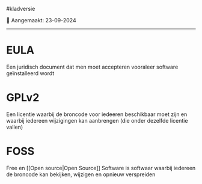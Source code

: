 #kladversie 

📅 Aangemaakt: 23-09-2024

---
# EULA
Een juridisch document dat men moet accepteren vooraleer software geïnstalleerd wordt

# GPLv2
Een licentie waarbij de broncode voor iedeeren beschikbaar moet zijn en waarbij iedereen wijzigingen kan aanbrengen (die onder dezelfde licentie vallen)

# FOSS
Free en [[Open source|Open Source]] Software is softwaar waarbij iedereen de broncode kan bekijken, wijzigen en opnieuw verspreiden